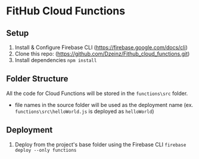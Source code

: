 # FitHub Cloud Functions

## Setup
1. Install & Configure Firebase CLI (https://firebase.google.com/docs/cli)
2. Clone this repo: (https://github.com/Dzeinz/Fithub_cloud_functions.git)
3. Install dependencies `npm install`

## Folder Structure
All the code for Cloud Functions will be stored in the `functions\src` folder.
- file names in the source folder will be used as the deployment name (ex. `functions\src\helloWorld.js` is deployed as `helloWorld`)

## Deployment
1. Deploy from the project's base folder using the Firebase CLI `firebase deploy --only functions`
